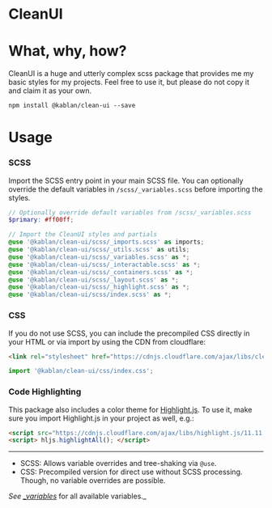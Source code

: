 # CleanUI

# What, why, how?
CleanUI is a huge and utterly complex scss package that provides me my basic styles for my projects.
Feel free to use it, but please do not copy it and claim it as your own.
```npm
npm install @kablan/clean-ui --save
```
# Usage
### SCSS
Import the SCSS entry point in your main SCSS file.
You can optionally override the default variables in `/scss/_variables.scss` before importing the styles.
```scss
// Optionally override default variables from /scss/_variables.scss
$primary: #ff00ff;

// Import the CleanUI styles and partials
@use '@kablan/clean-ui/scss/_imports.scss' as imports;
@use '@kablan/clean-ui/scss/_utils.scss' as utils;
@use '@kablan/clean-ui/scss/_variables.scss' as *;
@use '@kablan/clean-ui/scss/_interactable.scss' as *;
@use '@kablan/clean-ui/scss/_containers.scss' as *;
@use '@kablan/clean-ui/scss/_layout.scss' as *;
@use '@kablan/clean-ui/scss/_highlight.scss' as *;
@use '@kablan/clean-ui/scss/index.scss' as *;
```

### CSS
If you do not use SCSS, you can include the precompiled CSS directly in your HTML or via import by using the CDN
from cloudflare:
```html
<link rel="stylesheet" href="https://cdnjs.cloudflare.com/ajax/libs/clean-ui/1.0.0/css/index.css">
```
```js
import '@kablan/clean-ui/css/index.css';
```

### Code Highlighting
This package also includes a color theme for [Highlight.js](https://highlightjs.org/).
To use it, make sure you import Highlight.js in your project as well, e.g.:
```html
<script src="https://cdnjs.cloudflare.com/ajax/libs/highlight.js/11.11.1/highlight.min.js"></script>
<script> hljs.highlightAll(); </script>
```

<hr />

* SCSS: Allows variable overrides and tree-shaking via `@use`.
* CSS: Precompiled version for direct use without SCSS processing. Though, no variable overrides are possible.

_See [_variables](scss/_variables.scss)_ for all available variables._
